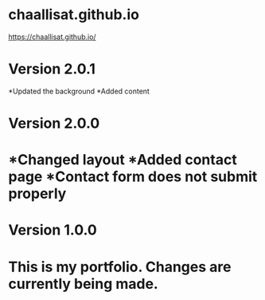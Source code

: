 # chaallisat.github.io

https://chaallisat.github.io/

Version 2.0.1
=======================================
*Updated the background
*Added content

Version 2.0.0
==========================================
*Changed layout 
*Added contact page 
*Contact form does not submit properly
============================================


Version 1.0.0
====================================================
This is my portfolio. Changes are currently being made.
=======================================================